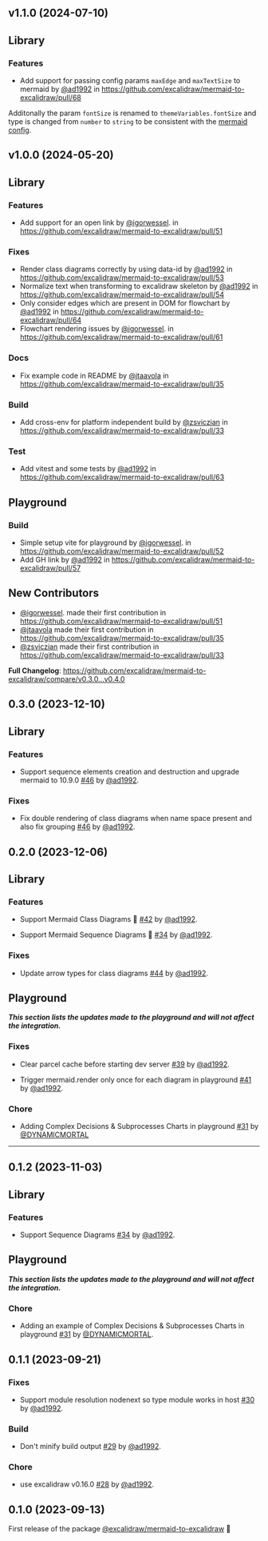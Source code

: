 ## v1.1.0 (2024-07-10)

## Library

### Features

- Add support for passing config params `maxEdge` and `maxTextSize` to mermaid by [@ad1992](https://github.com/ad1992) in https://github.com/excalidraw/mermaid-to-excalidraw/pull/68

Additonally the param `fontSize` is renamed to `themeVariables.fontSize` and type is changed from `number` to `string` to be consistent with the [mermaid config](https://mermaid.js.org/schemas/config.schema.json).

## v1.0.0 (2024-05-20)

## Library

### Features

- Add support for an open link by [@igorwessel](https://github.com/igorwessel). in https://github.com/excalidraw/mermaid-to-excalidraw/pull/51

### Fixes

- Render class diagrams correctly by using data-id by [@ad1992](https://github.com/ad1992) in https://github.com/excalidraw/mermaid-to-excalidraw/pull/53
- Normalize text when transforming to excalidraw skeleton by [@ad1992](https://github.com/ad1992) in https://github.com/excalidraw/mermaid-to-excalidraw/pull/54
- Only consider edges which are present in DOM for flowchart by [@ad1992](https://github.com/ad1992) in https://github.com/excalidraw/mermaid-to-excalidraw/pull/64
- Flowchart rendering issues by [@igorwessel](https://github.com/igorwessel). in https://github.com/excalidraw/mermaid-to-excalidraw/pull/61

### Docs

- Fix example code in README by [@jtaavola](https://github.com/jtaavola) in https://github.com/excalidraw/mermaid-to-excalidraw/pull/35

### Build

- Add cross-env for platform independent build by [@zsviczian](https://github.com/zsviczian) in https://github.com/excalidraw/mermaid-to-excalidraw/pull/33

### Test

- Add vitest and some tests by [@ad1992](https://github.com/ad1992) in https://github.com/excalidraw/mermaid-to-excalidraw/pull/63

## Playground

### Build

- Simple setup vite for playground by [@igorwessel](https://github.com/igorwessel). in https://github.com/excalidraw/mermaid-to-excalidraw/pull/52
- Add GH link by [@ad1992](https://github.com/ad1992) in https://github.com/excalidraw/mermaid-to-excalidraw/pull/57

## New Contributors

- [@igorwessel](https://github.com/igorwessel). made their first contribution in https://github.com/excalidraw/mermaid-to-excalidraw/pull/51
- [@jtaavola](https://github.com/jtaavola) made their first contribution in https://github.com/excalidraw/mermaid-to-excalidraw/pull/35
- [@zsviczian](https://github.com/zsviczian) made their first contribution in https://github.com/excalidraw/mermaid-to-excalidraw/pull/33

**Full Changelog**: https://github.com/excalidraw/mermaid-to-excalidraw/compare/v0.3.0...v0.4.0

## 0.3.0 (2023-12-10)

## Library

### Features

- Support sequence elements creation and destruction and upgrade mermaid to 10.9.0 [#46](https://github.com/excalidraw/mermaid-to-excalidraw/pull/46) by [@ad1992](https://github.com/ad1992).

### Fixes

- Fix double rendering of class diagrams when name space present and also fix grouping [#46](https://github.com/excalidraw/mermaid-to-excalidraw/pull/46) by [@ad1992](https://github.com/ad1992).

## 0.2.0 (2023-12-06)

## Library

### Features

- Support Mermaid Class Diagrams 🥳 [#42](https://github.com/excalidraw/mermaid-to-excalidraw/pull/42) by [@ad1992](https://github.com/ad1992).

- Support Mermaid Sequence Diagrams 🥳 [#34](https://github.com/excalidraw/mermaid-to-excalidraw/pull/34) by [@ad1992](https://github.com/ad1992).

### Fixes

- Update arrow types for class diagrams [#44](https://github.com/excalidraw/mermaid-to-excalidraw/pull/44) by [@ad1992](https://github.com/ad1992).

## Playground

**_This section lists the updates made to the playground and will not affect the integration._**

### Fixes

- Clear parcel cache before starting dev server [#39](https://github.com/excalidraw/mermaid-to-excalidraw/pull/39) by [@ad1992](https://github.com/ad1992).

- Trigger mermaid.render only once for each diagram in playground [#41](https://github.com/excalidraw/mermaid-to-excalidraw/pull/41) by [@ad1992](https://github.com/ad1992).

### Chore

- Adding Complex Decisions & Subprocesses Charts in playground [#31](https://github.com/excalidraw/mermaid-to-excalidraw/pull/31) by [@DYNAMICMORTAL](https://github.com/DYNAMICMORTAL)

---

## 0.1.2 (2023-11-03)

## Library

### Features

- Support Sequence Diagrams [#34](https://github.com/excalidraw/mermaid-to-excalidraw/pull/34) by [@ad1992](https://github.com/ad1992).

## Playground

**_This section lists the updates made to the playground and will not affect the integration._**

### Chore

- Adding an example of Complex Decisions & Subprocesses Charts in playground [#31](https://github.com/excalidraw/mermaid-to-excalidraw/pull/31) by [@DYNAMICMORTAL](https://github.com/DYNAMICMORTAL).

## 0.1.1 (2023-09-21)

### Fixes

- Support module resolution nodenext so type module works in host [#30](https://github.com/excalidraw/mermaid-to-excalidraw/pull/30) by [@ad1992](https://github.com/ad1992).

### Build

- Don't minify build output [#29](https://github.com/excalidraw/mermaid-to-excalidraw/pull/29) by [@ad1992](https://github.com/ad1992).

### Chore

- use excalidraw v0.16.0 [#28](https://github.com/excalidraw/mermaid-to-excalidraw/pull/28) by [@ad1992](https://github.com/ad1992).

## 0.1.0 (2023-09-13)

First release of the package [@excalidraw/mermaid-to-excalidraw](https://www.npmjs.com/package/@excalidraw/mermaid-to-excalidraw?activeTab=versions) 🎉
